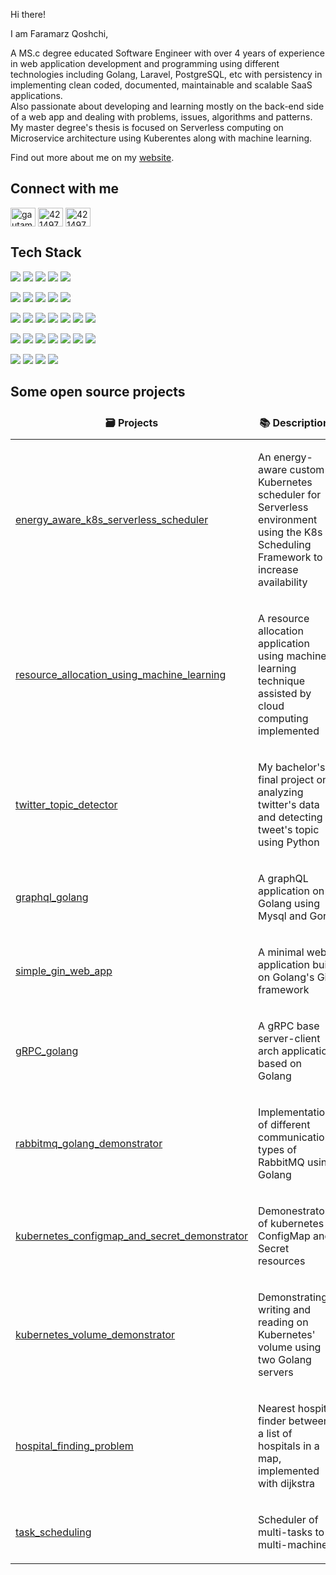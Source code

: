 Hi there! 

I am Faramarz Qoshchi,

A MS.c degree educated Software Engineer with over 4 years of experience in web application development and programming using different technologies including Golang, Laravel, PostgreSQL, etc with persistency in implementing clean coded, documented, maintainable and scalable SaaS applications.    
Also passionate about developing and learning mostly on the back-end side of a web app and dealing with problems, issues, algorithms and patterns.
My master degree's thesis is focused on Serverless computing on Microservice architecture using Kuberentes along with
machine learning.    

Find out more about me on my <a href="faramarzq.github.io/">website</a>.


<h2>Connect with me</h2>

<p align="left">
    <a href="https://linkedin.com/in/faramarz-q" target="blank"><img align="center"
            src="https://raw.githubusercontent.com/rahuldkjain/github-profile-readme-generator/master/src/images/icons/Social/linked-in-alt.svg"
            alt="gautamkrishnar" height="30" width="40" /></a>
    <a href="https://stackoverflow.com/users/7354378/faramarz" target="blank"><img align="center"
            src="https://raw.githubusercontent.com/rahuldkjain/github-profile-readme-generator/master/src/images/icons/Social/stack-overflow.svg"
            alt="4214976" height="30" width="40" /></a>
    <a href="https://soundcloud.com/faramarz_q" target="blank"><img align="center"
            src="https://raw.githubusercontent.com/rahuldkjain/github-profile-readme-generator/master/src/images/icons/Social/soundcloud.svg"
            alt="4214976" height="30" width="40" /></a>

<h2>Tech Stack</h2>

![](https://img.shields.io/badge/Code-informational?style=flat&logoColor=red&color=red)
![](https://img.shields.io/badge/Golang-informational?style=flat&logo=go&logoColor=white&color=blue)
![](https://img.shields.io/badge/PHP-informational?style=flat&logo=php&logoColor=white&color=blue)
![](https://img.shields.io/badge/JavaScript-informational?style=flat&logo=javascript&logoColor=white&color=blue)
![](https://img.shields.io/badge/Python-informational?style=flat&logo=python&logoColor=white&color=blue)

![](https://img.shields.io/badge/DB|Cache-informational?style=flat&logoColor=red&color=red)
![](https://img.shields.io/badge/PostgreSQL-informational?style=flat&logo=postgresql&logoColor=white&color=blue)
![](https://img.shields.io/badge/MySQL-informational?style=flat&logo=mysql&logoColor=white&color=blue)
![](https://img.shields.io/badge/Elastic_Search-informational?style=flat&logo=elastic-search&logoColor=white&color=blue)
![](https://img.shields.io/badge/Redis-informational?style=flat&logo=redis&logoColor=white&color=blue)


![](https://img.shields.io/badge/Framework-informational?style=flat&logoColor=red&color=red)
![](https://img.shields.io/badge/Gin-informational?style=flat&logo=go&logoColor=white&color=blue)
![](https://img.shields.io/badge/Gorm-informational?style=flat&logo=go&logoColor=white&color=blue)
![](https://img.shields.io/badge/Laravel-informational?style=flat&logo=laravel&logoColor=white&color=blue)
![](https://img.shields.io/badge/Vue-informational?style=flat&logo=vue.js&logoColor=white&color=blue)
![](https://img.shields.io/badge/Bootstrap-informational?style=flat&logo=bootstrap&logoColor=white&color=blue)
![](https://img.shields.io/badge/Jquery-informational?style=flat&logo=jquery&logoColor=white&color=blue)

![](https://img.shields.io/badge/Tool-informational?style=flat&logoColor=red&color=red)
![](https://img.shields.io/badge/Git-informational?style=flat&logo=git&logoColor=white&color=blue)
![](https://img.shields.io/badge/Docker-informational?style=flat&logo=docker&logoColor=white&color=blue)
![](https://img.shields.io/badge/Kubernetes-informational?style=flat&logo=kubernetes&logoColor=white&color=blue)
![](https://img.shields.io/badge/gRPC-informational?style=flat&logo=google&logoColor=white&color=blue)
![](https://img.shields.io/badge/Graphql-informational?style=flat&logo=graphql&logoColor=white&color=blue)
![](https://img.shields.io/badge/Rabbitmq-informational?style=flat&logo=rabbitmq&logoColor=white&color=blue)

![](https://img.shields.io/badge/OS-informational?style=flat&logoColor=red&color=red)
![](https://img.shields.io/badge/Linux-informational?style=flat&logo=linux&logoColor=white&color=blue)
![](https://img.shields.io/badge/Debian-informational?style=flat&logo=debian&logoColor=white&color=blue)
![](https://img.shields.io/badge/Ubuntu-informational?style=flat&logo=ubuntu&logoColor=white&color=blue)



<h2>Some open source projects</h2>

<table>
    <thead align="center">
        <tr border: none;>
            <td><b>🗃️ Projects</b></td>
            <td><b>📚 Descriptions</b></td>
            <td><b>🎒 Tech Stack</b></td>
        </tr>
    </thead>
    <tbody>
        <tr>
            <td>
                <p>
                    <a href="https://github.com/faramarzQ/energy-aware-k8s-serverless-scheduler">energy_aware_k8s_serverless_scheduler</a>
                </p>
            </td>
            <td>
                <p margin="auto">An energy-aware custom Kubernetes scheduler for Serverless environment using the K8s Scheduling Framework to increase availability</p>
            </td>
            <td> Go, Kubernetes </td>
        </tr>
        <tr>
            <td>
                <p>
                    <a href="https://github.com/faramarzQ/resource_allocation_using_machine_learning">resource_allocation_using_machine_learning</a>
                </p>
            </td>
            <td>
                <p margin="auto">A resource allocation application using machine learning technique assisted by cloud computing implemented </p>
            </td>
            <td> Python </td>
        </tr>
        <tr>
            <td>
                <p>
                    <a href="https://github.com/faramarzQ/twitter_topic_detector">twitter_topic_detector</a>
                </p>
            </td>
            <td>
                <p margin="auto">My bachelor's final project on analyzing twitter's data and detecting tweet's topic using Python</p>
            </td>
            <td> Python </td>
        </tr>
        <tr>
            <td>
                <p>
                    <a href="https://github.com/faramarzQ/graphql_golang">graphql_golang</a>
                </p>
            </td>
            <td>
                <p margin="auto">A graphQL application on Golang using Mysql and Gorm</p>
            </td>
            <td> Golang </td>
        </tr>
        <tr>
            <td>
                <p>
                    <a href="https://github.com/faramarzQ/simple_gin_web_app">simple_gin_web_app</a>
                </p>
            </td>
            <td>
                <p margin="auto">A minimal web application built on Golang's Gin framework</p>
            </td>
            <td> Golang </td>
        </tr>
        <tr>
            <td>
                <p>
                    <a href="https://github.com/faramarzQ/gRPC_golang">gRPC_golang</a>
                </p>
            </td>
            <td>
                <p margin="auto">A gRPC base server-client arch application based on Golang</p>
            </td>
            <td> Golang </td>
        </tr>
        <tr>
            <td>
                <p>
                    <a href="https://github.com/faramarzQ/rabbitmq_golang_demonstrator">rabbitmq_golang_demonstrator</a>
                </p>
            </td>
            <td>
                <p margin="auto">Implementations of different communication types of RabbitMQ using Golang</p>
            </td>
            <td> Golang </td>
        </tr>
        <tr>
            <td>
                <p>
                    <a href="https://github.com/faramarzQ/kubernetes_configmap_and_secret_demonstrator">kubernetes_configmap_and_secret_demonstrator</a>
                </p>
            </td>
            <td>
                <p margin="auto">Demonestrator of kubernetes ConfigMap and Secret resources</p>
            </td>
            <td> Kubernetes </td>
        </tr>
        <tr>
            <td>
                <p>
                    <a href="https://github.com/faramarzQ/kubernetes_volume_demonstrator">kubernetes_volume_demonstrator</a>
                </p>
            </td>
            <td>
                <p margin="auto">Demonstrating writing and reading on Kubernetes' volume using two Golang servers</p>
            </td>
            <td> Kubernetes </td>
        </tr>
        <tr>
            <td>
                <p>
                    <a href="https://github.com/faramarzQ/hospital_finding_problem">hospital_finding_problem</a>
                </p>
            </td>
            <td>
                <p margin="auto">Nearest hospital finder between a list of hospitals in a map, implemented with dijkstra</p>
            </td>
            <td> Javascript </td>
        </tr>
        <tr>
            <td>
                <p>
                    <a href="https://github.com/faramarzQ/task_scheduling">task_scheduling</a>
                </p>
            </td>
            <td>
                <p margin="auto">Scheduler of multi-tasks to multi-machines </p>
            </td>
            <td> Python </td>
        </tr>
    </tbody>
</table>
